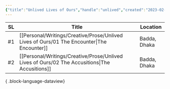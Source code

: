 ```yaml
---
{"title":"Unlived Lives of Ours","handle":"unlived","created":"2023-02-09T09:23:19+06:00","updated":"2025-06-06T00:10:46+06:00","total_books":"2","dg-note-icon":"signpost","dg-publish":true,"dg-path":"Writings/Series/Unlived Lives of Ours.md","permalink":"/writings/series/unlived-lives-of-ours/","dgPassFrontmatter":true,"noteIcon":"signpost"}
---
```


| SL  | Title                                                                                             | Location     |
| --- | ------------------------------------------------------------------------------------------------- | ------------ |
| #⁣1 | [[Personal/Writings/Creative/Prose/Unlived Lives of Ours/01 The Encounter\|The Encounter]]     | Badda, Dhaka |
| #⁣2 | [[Personal/Writings/Creative/Prose/Unlived Lives of Ours/02 The Accusitions\|The Accusitions]] | Badda, Dhaka |

{ .block-language-dataview}

